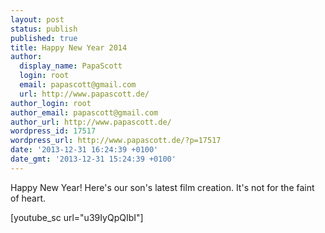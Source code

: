 ```yaml
---
layout: post
status: publish
published: true
title: Happy New Year 2014
author:
  display_name: PapaScott
  login: root
  email: papascott@gmail.com
  url: http://www.papascott.de/
author_login: root
author_email: papascott@gmail.com
author_url: http://www.papascott.de/
wordpress_id: 17517
wordpress_url: http://www.papascott.de/?p=17517
date: '2013-12-31 16:24:39 +0100'
date_gmt: '2013-12-31 15:24:39 +0100'
---
```

<p>Happy New Year! Here's our son's latest film creation. It's not for the faint of heart.</p>
<p>[youtube_sc url="u39IyQpQIbI"]</p>
